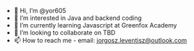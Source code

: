 - 👋 Hi, I’m @yor605
- 👀 I’m interested in Java and backend coding
- 🌱 I’m currently learning Javascript at Greenfox Academy
- 💞️ I’m looking to collaborate on TBD
- 📫 How to reach me - email: jorgosz.leventisz@outlook.com

<!---
yor605/yor605 is a ✨ special ✨ repository because its `README.md` (this file) appears on your GitHub profile.
You can click the Preview link to take a look at your changes.
--->
